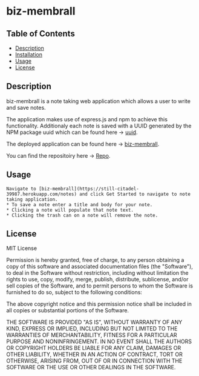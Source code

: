 # biz-membrall

  ## Table of Contents
  * [Description](#description)
  * [Installation](#installation)
  * [Usage](#usage)
  * [License](#license)

  ## Description

  biz-membrall is a note taking web application which allows a user to write and save notes.

  The application makes use of express.js and npm to achieve this functionality.  Additionaly each note is saved with 
  a UUID generated by the NPM package uuid which can be found here -> [uuid](https://www.npmjs.com/package/uuid).

  The deployed application can be found here -> [biz-membrall](https://still-citadel-39987.herokuapp.com/notes).

  You can find the repositoiry here -> [Repo](https://github.com/AcheronandStyx/biz-membrall).

  ## Usage
    Navigate to [biz-membrall](https://still-citadel-39987.herokuapp.com/notes) and click Get Started to navigate to note taking application.  
    * To save a note enter a title and body for your note.
    * Clicking a note will populate that note text.
    * Clicking the trash can on a note will remove the note.

  ## License

  MIT License

  Permission is hereby granted, free of charge, to any person obtaining a copy
  of this software and associated documentation files (the "Software"), to deal
  in the Software without restriction, including without limitation the rights
  to use, copy, modify, merge, publish, distribute, sublicense, and/or sell
  copies of the Software, and to permit persons to whom the Software is
  furnished to do so, subject to the following conditions:

  The above copyright notice and this permission notice shall be included in all
  copies or substantial portions of the Software.

  THE SOFTWARE IS PROVIDED "AS IS", WITHOUT WARRANTY OF ANY KIND, EXPRESS OR
  IMPLIED, INCLUDING BUT NOT LIMITED TO THE WARRANTIES OF MERCHANTABILITY,
  FITNESS FOR A PARTICULAR PURPOSE AND NONINFRINGEMENT. IN NO EVENT SHALL THE
  AUTHORS OR COPYRIGHT HOLDERS BE LIABLE FOR ANY CLAIM, DAMAGES OR OTHER
  LIABILITY, WHETHER IN AN ACTION OF CONTRACT, TORT OR OTHERWISE, ARISING FROM,
  OUT OF OR IN CONNECTION WITH THE SOFTWARE OR THE USE OR OTHER DEALINGS IN THE
  SOFTWARE.


